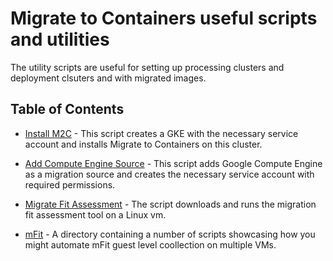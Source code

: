 # Migrate to Containers useful scripts and utilities

The utility scripts are useful for setting up processing clusters and deployment clsuters and with migrated images.

## Table of Contents
* [Install M2C](install_m2c.sh) - This script creates a GKE with the necessary service account and installs Migrate to Containers on this cluster.

* [Add Compute Engine Source](add_ce_source.sh) - This script adds Google Compute Engine as a migration source and creates the necessary service account with required permissions.

* [Migrate Fit Assessment](assess_mfit.sh) - The script downloads and runs the migration fit assessment tool on a Linux vm.

* [mFit](./mFit) - A directory containing a number of scripts showcasing how you might automate mFit guest level coollection on multiple VMs.
